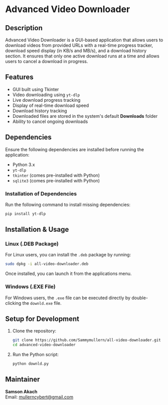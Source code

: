 # Advanced Video Downloader

## Description
Advanced Video Downloader is a GUI-based application that allows users to download videos from provided URLs with a real-time progress tracker, download speed display (in KB/s and MB/s), and a download history section. It ensures that only one active download runs at a time and allows users to cancel a download in progress.

## Features
- GUI built using Tkinter
- Video downloading using `yt-dlp`
- Live download progress tracking
- Display of real-time download speed
- Download history tracking
- Downloaded files are stored in the system's default **Downloads** folder
- Ability to cancel ongoing downloads

## Dependencies
Ensure the following dependencies are installed before running the application:

- Python 3.x
- `yt-dlp`
- `tkinter` (comes pre-installed with Python)
- `sqlite3` (comes pre-installed with Python)

### Installation of Dependencies
Run the following command to install missing dependencies:
```bash
pip install yt-dlp
```

## Installation & Usage

### Linux (.DEB Package)
For Linux users, you can install the `.deb` package by running:
```bash
sudo dpkg -i all-video-downloader.deb
```
Once installed, you can launch it from the applications menu.

### Windows (.EXE File)
For Windows users, the `.exe` file can be executed directly by double-clicking the `downld.exe` file.

## Setup for Development
1. Clone the repository:
   ```bash
   git clone https://github.com/Sammymullern/all-video-downloader.git
   cd advanced-video-downloader
   ```
2. Run the Python script:
   ```bash
   python downld.py
   ```

## Maintainer
**Samson Akach**  
Email: [mullerncybert@gmail.com](mailto:mullerncybert@gmail.com)


